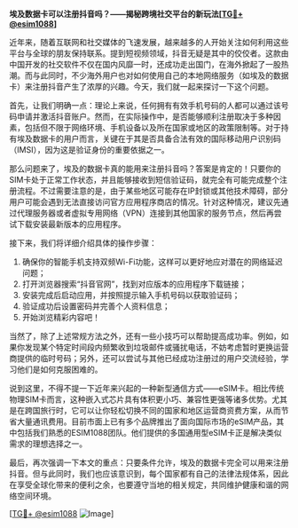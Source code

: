 **埃及数据卡可以注册抖音吗？——揭秘跨境社交平台的新玩法[[TG💪+ @esim1088](https://t.me/s/esim1088)]**

近年来，随着互联网和社交媒体的飞速发展，越来越多的人开始关注如何利用这些平台与全球的朋友保持联系。提到短视频领域，抖音无疑是其中的佼佼者。这款由中国开发的社交软件不仅在国内风靡一时，还成功走出国门，在海外掀起了一股热潮。而与此同时，不少海外用户也对如何使用自己的本地网络服务（如埃及的数据卡）来注册抖音产生了浓厚的兴趣。今天，我们就一起来探讨一下这个问题。

首先，让我们明确一点：理论上来说，任何拥有有效手机号码的人都可以通过该号码申请并激活抖音账户。然而，在实际操作中，是否能够顺利注册取决于多种因素，包括但不限于网络环境、手机设备以及所在国家或地区的政策限制等。对于持有埃及数据卡的用户而言，关键在于其是否具备合法有效的国际移动用户识别码（IMSI），因为这是验证身份的重要依据之一。

那么问题来了，埃及的数据卡真的能用来注册抖音吗？答案是肯定的！只要你的SIM卡处于正常工作状态，并且能够接收到短信验证码，就完全有可能完成整个注册流程。不过需要注意的是，由于某些地区可能存在IP封锁或其他技术障碍，部分用户可能会遇到无法直接访问官方应用程序商店的情况。针对这种情况，建议先通过代理服务器或者虚拟专用网络（VPN）连接到其他国家的服务节点，然后再尝试下载安装最新版本的应用程序。

接下来，我们将详细介绍具体的操作步骤：
1. 确保你的智能手机支持双频Wi-Fi功能，这样可以更好地应对潜在的网络延迟问题；
2. 打开浏览器搜索“抖音官网”，找到对应版本的应用程序下载链接；
3. 安装完成后启动应用，并按照提示输入手机号码以获取验证码；
4. 验证成功后设置密码并完善个人资料信息；
5. 开始浏览精彩内容吧！

当然了，除了上述常规方法之外，还有一些小技巧可以帮助提高成功率。例如，如果你发现某个特定时间段内频繁收到垃圾邮件或骚扰电话，不妨考虑暂时更换运营商提供的临时号码；另外，还可以尝试与其他已经成功注册过的用户交流经验，学习他们是如何克服困难的。

说到这里，不得不提一下近年来兴起的一种新型通信方式——eSIM卡。相比传统物理SIM卡而言，这种嵌入式芯片具有体积更小巧、兼容性更强等诸多优势。尤其是在跨国旅行时，它可以让你轻松切换不同的国家和地区运营商资费方案，从而节省大量通讯费用。目前市面上已有多个品牌推出了面向国际市场的eSIM产品，其中包括我们熟悉的ESIM1088团队。他们提供的多国通用型eSIM卡正是解决类似需求的理想选择之一。

最后，再次强调一下本文的重点：只要条件允许，埃及的数据卡完全可以用来注册抖音。但与此同时，我们也应该意识到，每个国家都有自己的法律法规体系，因此在享受全球化带来的便利之余，也要遵守当地的相关规定，共同维护健康和谐的网络空间环境。

[[TG💪+ @esim1088](https://t.me/s/esim1088) ![Image](https://i.postimg.cc/4NQfJmqS/Snipaste-2025-05-13-00-14-12.png)]
